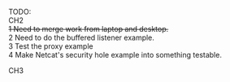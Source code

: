 TODO:  
CH2  
~~1 Need to merge work from laptop and desktop.~~  
2 Need to do the buffered listener example.  
3 Test the proxy example  
4 Make Netcat's security hole example into something testable.  
  
CH3  
